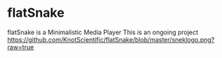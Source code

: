 # flatSnake
flatSnake is a Minimalistic Media Player
This is an ongoing project
https://github.com/KnotScientific/flatSnake/blob/master/sneklogo.png?raw=true
